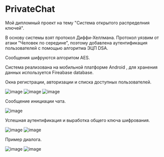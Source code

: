 # PrivateChat
Мой дипломный проект на тему "Система открытого распределния ключей".

В основу системы взят протокол Диффи-Хеллмана. Протокол уязвим от атаки "Человек по середине", поэтому добавлена аутентификация пользователей с помощью алгоритма ЭЦП DSA.

Сообщения шифруются алгоритом AES.

Система реализована на мобильной платформе Android , для хранения данных используется Fireabase database.

Окна регистрации, авторизации и списка доступных пользователей.

![image](https://user-images.githubusercontent.com/57949020/174154672-ab21b04f-43bd-44f2-bf39-6c2c4604c2de.png)
![image](https://user-images.githubusercontent.com/57949020/174154685-6c6d70cd-cb69-4fff-afbd-a4eb80100c84.png)
![image](https://user-images.githubusercontent.com/57949020/174154690-7ff5079d-349c-4b34-a607-f9913bb9e163.png)

Сообщение инициации чата.

![image](https://user-images.githubusercontent.com/57949020/174154717-871a1507-29eb-4791-9e9a-3236e2fcb69a.png)

Успешная аутентификация и выработка общего ключа шифрования.

![image](https://user-images.githubusercontent.com/57949020/174154737-b6b013fc-5c36-49f9-a4b8-e6d9a842848f.png)
![image](https://user-images.githubusercontent.com/57949020/174154745-575c8123-3829-4c70-ae7c-60f7d174607b.png)

Пример диалога.

![image](https://user-images.githubusercontent.com/57949020/174154757-c697f191-8783-410c-b00e-2508402b7a1b.png)
![image](https://user-images.githubusercontent.com/57949020/174154767-5703fbbd-ef5f-4d7a-a687-fe16b8cecc56.png)

